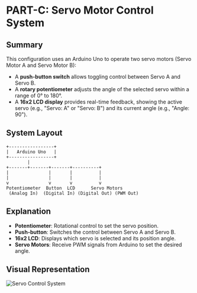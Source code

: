 # PART-C: Servo Motor Control System

## Summary
This configuration uses an Arduino Uno to operate two servo motors (Servo Motor A and Servo Motor B):
- A **push-button switch** allows toggling control between Servo A and Servo B.
- A **rotary potentiometer** adjusts the angle of the selected servo within a range of 0° to 180°.
- A **16x2 LCD display** provides real-time feedback, showing the active servo (e.g., "Servo: A" or "Servo: B") and its current angle (e.g., "Angle: 90").


## System Layout

```
+-----------------+
|   Arduino Uno   |
+-----------------+
        |
+-------+-------+-------+----------+
|               |       |          |
|               |       |          |
v               v       v          v
Potentiometer  Button  LCD      Servo Motors
 (Analog In)  (Digital In) (Digital Out) (PWM Out)
```

## Explanation
- **Potentiometer**: Rotational control to set the servo position.
- **Push-button**: Switches the control between Servo A and Servo B.
- **16x2 LCD**: Displays which servo is selected and its position angle.
- **Servo Motors**: Receive PWM signals from Arduino to set the desired angle.

## Visual Representation

![Servo Control System](Block_Diagram_2.png)


